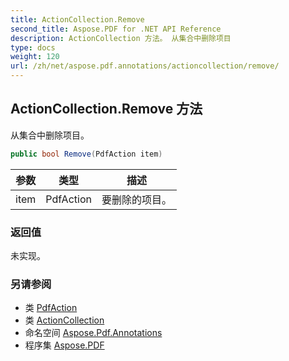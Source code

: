 ```yaml
---
title: ActionCollection.Remove
second_title: Aspose.PDF for .NET API Reference
description: ActionCollection 方法。 从集合中删除项目
type: docs
weight: 120
url: /zh/net/aspose.pdf.annotations/actioncollection/remove/
---
```

## ActionCollection.Remove 方法

从集合中删除项目。

```csharp
public bool Remove(PdfAction item)
```

| 参数 | 类型 | 描述 |
| --- | --- | --- |
| item | PdfAction | 要删除的项目。 |

### 返回值

未实现。

### 另请参阅

* 类 [PdfAction](../../pdfaction/)
* 类 [ActionCollection](../)
* 命名空间 [Aspose.Pdf.Annotations](../../../aspose.pdf.annotations/)
* 程序集 [Aspose.PDF](../../../)